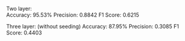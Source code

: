 Two layer:    
    Accuracy: 95.53%
    Precision: 0.8842
    F1 Score: 0.6215

Three layer: (without seeding)
    Accuracy: 87.95%
    Precision: 0.3085
    F1 Score: 0.4403